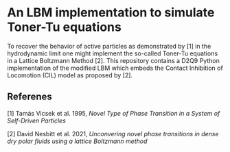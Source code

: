 # An LBM implementation to simulate Toner-Tu equations
To recover the behavior of active particles as demonstrated by [1] in the hydrodynamic limit one might implement the so-called Toner-Tu equations
in a Lattice Boltzmann Method [2]. This repository contains a D2Q9 Python implementation of the modified LBM which embeds the Contact Inhibition of Locomotion (CIL) model as proposed by [2].


## Referenes
[1] Tamás Vicsek et al. 1995, _Novel Type of Phase Transition in a System of Self-Driven Particles_

[2] David Nesbitt et al. 2021, _Unconvering novel phase transitions in dense dry polar fluids using a lattice Boltzmann method_
